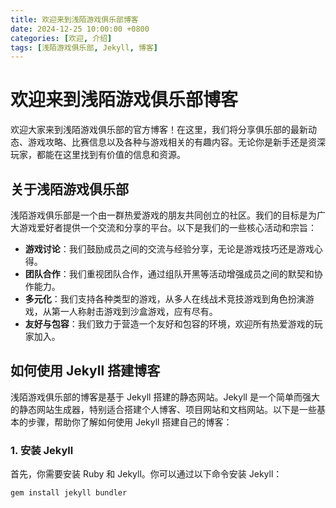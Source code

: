 ```yaml
---
title: 欢迎来到浅陌游戏俱乐部博客
date: 2024-12-25 10:00:00 +0800
categories: [欢迎, 介绍]
tags: [浅陌游戏俱乐部, Jekyll, 博客]
---
```


# 欢迎来到浅陌游戏俱乐部博客

欢迎大家来到浅陌游戏俱乐部的官方博客！在这里，我们将分享俱乐部的最新动态、游戏攻略、比赛信息以及各种与游戏相关的有趣内容。无论你是新手还是资深玩家，都能在这里找到有价值的信息和资源。

## 关于浅陌游戏俱乐部

浅陌游戏俱乐部是一个由一群热爱游戏的朋友共同创立的社区。我们的目标是为广大游戏爱好者提供一个交流和分享的平台。以下是我们的一些核心活动和宗旨：

- **游戏讨论**：我们鼓励成员之间的交流与经验分享，无论是游戏技巧还是游戏心得。
- **团队合作**：我们重视团队合作，通过组队开黑等活动增强成员之间的默契和协作能力。
- **多元化**：我们支持各种类型的游戏，从多人在线战术竞技游戏到角色扮演游戏，从第一人称射击游戏到沙盒游戏，应有尽有。
- **友好与包容**：我们致力于营造一个友好和包容的环境，欢迎所有热爱游戏的玩家加入。

## 如何使用 Jekyll 搭建博客

浅陌游戏俱乐部的博客是基于 Jekyll 搭建的静态网站。Jekyll 是一个简单而强大的静态网站生成器，特别适合搭建个人博客、项目网站和文档网站。以下是一些基本的步骤，帮助你了解如何使用 Jekyll 搭建自己的博客：

### 1. 安装 Jekyll

首先，你需要安装 Ruby 和 Jekyll。你可以通过以下命令安装 Jekyll：

```bash
gem install jekyll bundler
